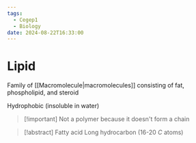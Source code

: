 ```yaml
---
tags:
  - Cegep1
  - Biology
date: 2024-08-22T16:33:00
---
```


# Lipid

Family of [[Macromolecule|macromolecules]] consisting of fat, phospholipid, and steroid

Hydrophobic (insoluble in water)

> [!important] Not a polymer because it doesn't form a chain

> [!abstract] Fatty acid
> Long hydrocarbon (16-20 $C$ atoms)